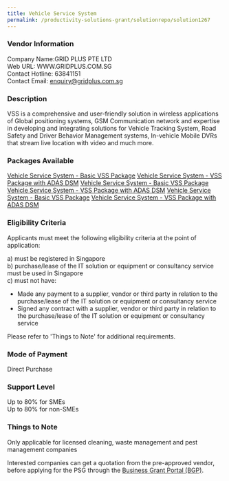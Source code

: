 ```yaml
---
title: Vehicle Service System
permalink: /productivity-solutions-grant/solutionrepo/solution1267
---
```


### Vendor Information
Company Name:GRID PLUS PTE LTD <br>Web URL: WWW.GRIDPLUS.COM.SG <br>Contact Hotline: 63841151 <br>Contact Email: enquiry@gridplus.com.sg <br>

### Description

VSS is a comprehensive and user-friendly solution in wireless applications of Global positioning systems, GSM Communication network and expertise in developing and integrating solutions for Vehicle Tracking System, Road Safety and Driver Behavior Management systems, In-vehicle Mobile DVRs that stream live location with video and much more.

### Packages Available

<a href='https://www.gobusiness.gov.sg/images/psg/Desensitised_Grid_Plus_20200250_Annex_3_Part_1.pdf' target='_blank'>Vehicle Service System - Basic VSS Package</a>
<a href='https://www.gobusiness.gov.sg/images/psg/Desensitised_Grid_Plus_20200250_Annex_3_Part_1.pdf' target='_blank'>Vehicle Service System - VSS Package with ADAS DSM</a>
<a href='https://www.gobusiness.gov.sg/images/psg/Desensitised_Grid_Plus_20200250_Annex_3_Part_1.pdf' target='_blank'>Vehicle Service System - Basic VSS Package</a>
<a href='https://www.gobusiness.gov.sg/images/psg/Desensitised_Grid_Plus_20200250_Annex_3_Part_1.pdf' target='_blank'>Vehicle Service System - VSS Package with ADAS DSM</a>
<a href='https://www.gobusiness.gov.sg/images/psg/Desensitised_Grid_Plus_20200250_Annex_3_Part_1.pdf' target='_blank'>Vehicle Service System - Basic VSS Package</a>
<a href='https://www.gobusiness.gov.sg/images/psg/Desensitised_Grid_Plus_20200250_Annex_3_Part_1.pdf' target='_blank'>Vehicle Service System - VSS Package with ADAS DSM</a>

### Eligibility Criteria

Applicants must meet the following eligibility criteria at the point of application:

a) must be registered in Singapore <br>
b) purchase/lease of the IT solution or equipment or consultancy service must be used in Singapore <br>
c) must not have:
- Made any payment to a supplier, vendor or third party in relation to the purchase/lease of the IT solution or equipment or consultancy service
- Signed any contract with a supplier, vendor or third party in relation to the purchase/lease of the IT solution or equipment or consultancy service

Please refer to 'Things to Note' for additional requirements.

### Mode of Payment
Direct Purchase

### Support Level
Up to 80% for SMEs <br>
Up to 80% for non-SMEs

### Things to Note
Only applicable for licensed cleaning, waste management and pest management companies

Interested companies can get a quotation from the pre-approved vendor, before applying for the PSG through the <a target='_blank' href='https://www.businessgrants.gov.sg/'>Business Grant Portal (BGP)</a>.
